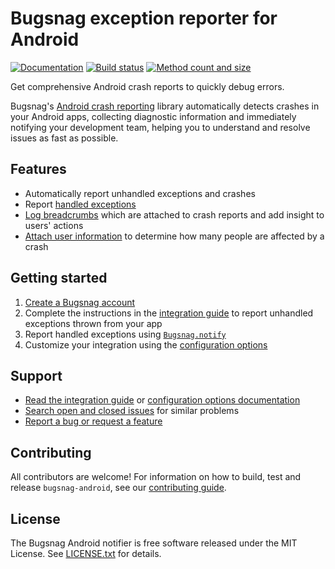 # Bugsnag exception reporter for Android
[![Documentation](https://img.shields.io/badge/documentation-latest-blue.svg)](https://docs.bugsnag.com/platforms/android/)
[![Build status](https://travis-ci.org/bugsnag/bugsnag-android.svg?branch=master)](https://travis-ci.org/bugsnag/bugsnag-android)
[![Method count and size](https://img.shields.io/badge/Methods%20and%20size-core:%20742%20|%20deps:%2032%20|%2090%20KB-e91e63.svg)](http://www.methodscount.com/?lib=com.bugsnag%3Abugsnag-android%3A4.0.0)

Get comprehensive Android crash reports to quickly debug errors.

Bugsnag's [Android crash reporting](https://www.bugsnag.com/platforms/android/)
library automatically detects crashes in your Android apps, collecting
diagnostic information and immediately notifying your development team, helping
you to understand and resolve issues as fast as possible. 

## Features

* Automatically report unhandled exceptions and crashes
* Report [handled exceptions](https://docs.bugsnag.com/platforms/android/#reporting-handled-exceptions)
* [Log breadcrumbs](https://docs.bugsnag.com/platforms/android/#logging-breadcrumbs) which are attached to crash reports and add insight to users' actions
* [Attach user information](https://docs.bugsnag.com/platforms/android/#identifying-users) to determine how many people are affected by a crash


## Getting started

1. [Create a Bugsnag account](https://www.bugsnag.com)
1. Complete the instructions in the [integration guide](https://docs.bugsnag.com/platforms/android/) to report unhandled exceptions thrown from your app
1. Report handled exceptions using [`Bugsnag.notify`](https://docs.bugsnag.com/platforms/android/reporting-handled-exceptions/)
1. Customize your integration using the [configuration options](https://docs.bugsnag.com/platforms/android/configuration-options/)


## Support

* [Read the integration guide](https://docs.bugsnag.com/platforms/android/) or [configuration options documentation](https://docs.bugsnag.com/platforms/android/configuration-options/)
* [Search open and closed issues](https://github.com/bugsnag/bugsnag-android/issues?utf8=✓&q=is%3Aissue) for similar problems
* [Report a bug or request a feature](https://github.com/bugsnag/bugsnag-android/issues/new)


## Contributing

All contributors are welcome! For information on how to build, test
and release `bugsnag-android`, see our
[contributing guide](https://github.com/bugsnag/bugsnag-android/blob/master/CONTRIBUTING.md).


## License

The Bugsnag Android notifier is free software released under the MIT License.
See [LICENSE.txt](https://github.com/bugsnag/bugsnag-android/blob/master/LICENSE.txt)
for details.
